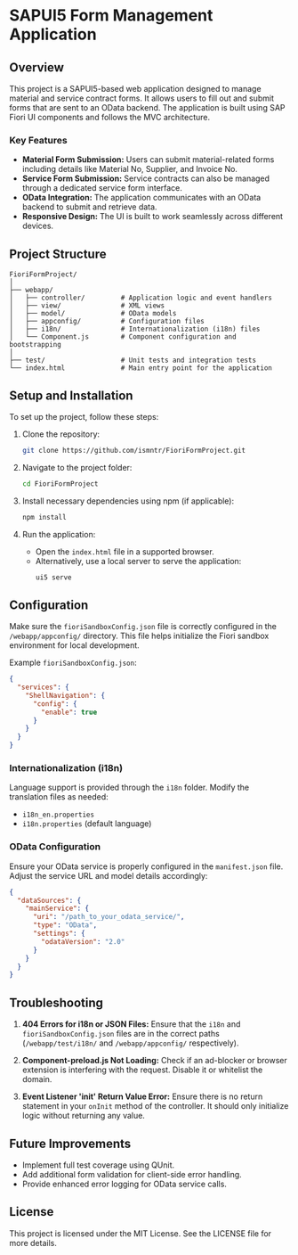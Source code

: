 
# SAPUI5 Form Management Application

## Overview

This project is a SAPUI5-based web application designed to manage material and service contract forms. It allows users to fill out and submit forms that are sent to an OData backend. The application is built using SAP Fiori UI components and follows the MVC architecture.

### Key Features
- **Material Form Submission:** Users can submit material-related forms including details like Material No, Supplier, and Invoice No.
- **Service Form Submission:** Service contracts can also be managed through a dedicated service form interface.
- **OData Integration:** The application communicates with an OData backend to submit and retrieve data.
- **Responsive Design:** The UI is built to work seamlessly across different devices.

## Project Structure

```
FioriFormProject/
│
├── webapp/
│   ├── controller/         # Application logic and event handlers
│   ├── view/               # XML views
│   ├── model/              # OData models
│   ├── appconfig/          # Configuration files
│   ├── i18n/               # Internationalization (i18n) files
│   └── Component.js        # Component configuration and bootstrapping
│
├── test/                   # Unit tests and integration tests
└── index.html              # Main entry point for the application
```

## Setup and Installation

To set up the project, follow these steps:

1. Clone the repository:
    ```bash
    git clone https://github.com/ismntr/FioriFormProject.git
    ```
2. Navigate to the project folder:
    ```bash
    cd FioriFormProject
    ```
3. Install necessary dependencies using npm (if applicable):
    ```bash
    npm install
    ```

4. Run the application:
    - Open the `index.html` file in a supported browser.
    - Alternatively, use a local server to serve the application:
        ```bash
        ui5 serve
        ```

## Configuration

Make sure the `fioriSandboxConfig.json` file is correctly configured in the `/webapp/appconfig/` directory. This file helps initialize the Fiori sandbox environment for local development.

Example `fioriSandboxConfig.json`:

```json
{
  "services": {
    "ShellNavigation": {
      "config": {
        "enable": true
      }
    }
  }
}
```

### Internationalization (i18n)

Language support is provided through the `i18n` folder. Modify the translation files as needed:
- `i18n_en.properties`
- `i18n.properties` (default language)

### OData Configuration

Ensure your OData service is properly configured in the `manifest.json` file. Adjust the service URL and model details accordingly:
```json
{
  "dataSources": {
    "mainService": {
      "uri": "/path_to_your_odata_service/",
      "type": "OData",
      "settings": {
        "odataVersion": "2.0"
      }
    }
  }
}
```

## Troubleshooting

1. **404 Errors for i18n or JSON Files:**
   Ensure that the `i18n` and `fioriSandboxConfig.json` files are in the correct paths (`/webapp/test/i18n/` and `/webapp/appconfig/` respectively).

2. **Component-preload.js Not Loading:**
   Check if an ad-blocker or browser extension is interfering with the request. Disable it or whitelist the domain.

3. **Event Listener 'init' Return Value Error:**
   Ensure there is no return statement in your `onInit` method of the controller. It should only initialize logic without returning any value.

## Future Improvements
- Implement full test coverage using QUnit.
- Add additional form validation for client-side error handling.
- Provide enhanced error logging for OData service calls.

## License
This project is licensed under the MIT License. See the LICENSE file for more details.
